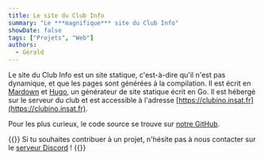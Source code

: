 ```yaml
---
title: Le site du Club Info
summary: "Le ***magnifique*** site du Club Info"
showDate: false
tags: ["Projets", "Web"]
authors:
  - Gérald
---
```


Le site du Club Info est un site statique, c'est-à-dire qu'il n'est pas dynamique, et que les pages sont générées à la compilation. Il est écrit en [Mardown](https://fr.wikipedia.org/wiki/Markdown) et [Hugo](https://gohugo.io/), un générateur de site statique écrit en Go. Il est hébergé sur le serveur du club et est accessible à l'adresse [https://clubino.insat.fr](https://clubino.insat.fr).

Pour les plus curieux, le code source se trouve sur [notre GitHub](https://github.com/ClubInfoINSAT/site-club).

{{<alert>}}
Si tu souhaites contribuer à un projet, n'hésite pas à nous contacter sur le [serveur Discord](https://discord.gg/6qZ2c7J) !
{{</alert>}}

<!-- TODO: Etoffer le contenu de l'article site-club -->



